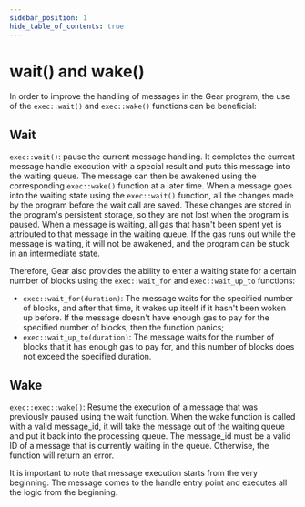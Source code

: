 ```yaml
---
sidebar_position: 1
hide_table_of_contents: true
---
```


# wait() and wake()

In order to improve the handling of messages in the Gear program, the use of the `exec::wait()` and `exec::wake()` functions can be beneficial:

## Wait
`exec::wait()`: pause the current message handling. It completes the current message handle execution with a special result and puts this message into the waiting queue. The message can then be awakened using the corresponding `exec::wake()` function at a later time.
When a message goes into the waiting state using the `exec::wait()` function, all the changes made by the program before the wait call are saved. These changes are stored in the program's persistent storage, so they are not lost when the program is paused.
When a message is waiting, all gas that hasn't been spent yet is attributed to that message in the waiting queue. If the gas runs out while the message is waiting, it will not be awakened, and the program can be stuck in an intermediate state.

Therefore, Gear also provides the ability to enter a waiting state for a certain number of blocks using the `exec::wait_for` and `exec::wait_up_to` functions:
- `exec::wait_for(duration)`: The message waits for the specified number of blocks, and after that time, it wakes up itself if it hasn't been woken up before. If the message doesn't have enough gas to pay for the specified number of blocks, then the function panics;
- `exec::wait_up_to(duration)`: The message waits for the number of blocks that it has enough gas to pay for, and this number of blocks does not exceed the specified duration.

## Wake
`exec::exec::wake()`: Resume the execution of a message that was previously paused using the wait function. When the wake function is called with a valid message_id, it will take the message out of the waiting queue and put it back into the processing queue. The message_id must be a valid ID of a message that is currently waiting in the queue. Otherwise, the function will return an error.

It is important to note that message execution starts from the very beginning. The message comes to the handle entry point and executes all the logic from the beginning.



